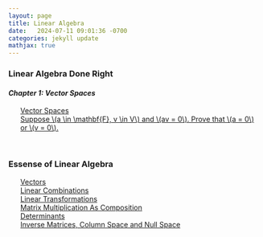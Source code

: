 ```yaml
---
layout: page
title: Linear Algebra
date:   2024-07-11 09:01:36 -0700
categories: jekyll update
mathjax: true
---
```

<!------------------------------------------------------------------->  
<h3> Linear Algebra Done Right </h3>
<h4><i> Chapter 1: Vector Spaces </i></h4>
<ul style="list-style-type:none;">
       <li><a href="/jekyll/update/2024/07/12/vector-space.html">
           Vector Spaces
       </a></li>
       <li><a href="/jekyll/update/2024/07/13/ch1-exercise-2.html">
           Suppose \(a \in \mathbf{F}, v \in V\) and \(av = 0\). Prove that \(a = 0\) or \(v = 0\).
       </a></li>
   </ul>
<br>
<!------------------------------------------------------------------->  
  <h3> Essense of Linear Algebra </h3>
<ul style="list-style-type:none;">
       <li><a href="/jekyll/update/2023/09/11/vectors.html">
           Vectors
       </a></li>
       <li><a href="/jekyll/update/2023/09/12/linear-combinations.html">
           Linear Combinations
       </a></li>
       <li><a href="/jekyll/update/2023/09/22/linear-transformations.html">
           Linear Transformations
       </a></li>
       <li><a href="/jekyll/update/2023/09/25/matrix-multiplication-as-composition.html">
           Matrix Multiplication As Composition
       </a></li>
       <li><a href="/jekyll/update/2023/09/26/determinants.html">
           Determinants
       </a></li>
       <li><a href="/jekyll/update/2023/09/27/system-of-linear-equations.html">
           Inverse Matrices, Column Space and Null Space 
       </a></li>
	   <!--
       <li><a href="/jekyll/update/2023/09/29/dot-product.html">
           Dot Product
       </a></li>
       <li><a href="/jekyll/update/2023/10/02/cross-product.html">
           Cross Product
       </a></li>
	   -->
   </ul>
<br>
